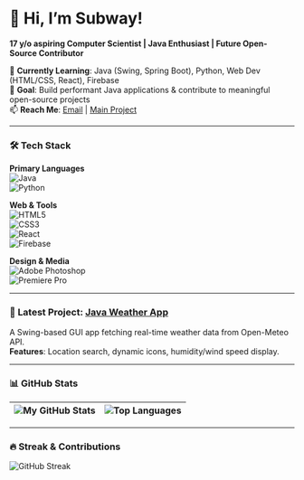 # 👋 Hi, I’m Subway! 
**17 y/o aspiring Computer Scientist | Java Enthusiast | Future Open-Source Contributor**

🌱 **Currently Learning**: Java (Swing, Spring Boot), Python, Web Dev (HTML/CSS, React), Firebase  
🎯 **Goal**: Build performant Java applications & contribute to meaningful open-source projects  
📫 **Reach Me**: [Email](mailto:ritualhere2@gmail.com) | [Main Project](https://thewria.com)

---

### 🛠️ Tech Stack
**Primary Languages**  
![Java](https://img.shields.io/badge/Java-%23ED8B00.svg?logo=openjdk&logoColor=white)  
![Python](https://img.shields.io/badge/Python-3670A0?logo=python&logoColor=ffdd54)

**Web & Tools**  
![HTML5](https://img.shields.io/badge/HTML5-E34F26?logo=html5&logoColor=white)  
![CSS3](https://img.shields.io/badge/CSS3-1572B6?logo=css3&logoColor=white)  
![React](https://img.shields.io/badge/React-20232A?logo=react&logoColor=61DAFB)  
![Firebase](https://img.shields.io/badge/Firebase-FFCA28?logo=firebase&logoColor=black)

**Design & Media**  
![Adobe Photoshop](https://img.shields.io/badge/Photoshop-31A8FF?logo=adobephotoshop&logoColor=white)  
![Premiere Pro](https://img.shields.io/badge/Premiere%20Pro-9999FF?logo=adobepremierepro&logoColor=white)

---

### 🚀 Latest Project: [Java Weather App](https://github.com/justsubway/weather-app)
A Swing-based GUI app fetching real-time weather data from Open-Meteo API.  
**Features**: Location search, dynamic icons, humidity/wind speed display.

---

### 📊 GitHub Stats
| ![My GitHub Stats](https://github-readme-stats.vercel.app/api?username=justsubway&show_icons=true&theme=radical&hide_border=true) | ![Top Languages](https://github-readme-stats.vercel.app/api/top-langs/?username=justsubway&layout=compact&theme=radical&hide_border=true) |
|-------------------------------------------------------------------------------------------------------------------------------------|-------------------------------------------------------------------------------------------------------------------------------------------|

---

### 🔥 Streak & Contributions
![GitHub Streak](https://streak-stats.demolab.com/?user=justsubway&theme=radical&hide_border=true)
